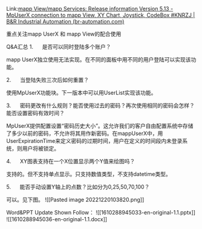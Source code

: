 Link:[mapp View/mapp Services: Release information Version 5.13 - MpUserX connection to mapp View, XY Chart, Joystick, CodeBox #KNRZJ | B&R Industrial Automation (br-automation.com)](https://www.br-automation.com/zh/academy/knowledge-resource-search/mapp-view-mapp-services-release-information-version-513-mpuserx-connection-to-mapp-view-xy-chart-joystick-codebox-knrzj-1610288945022/)

重点关注mapp UserX 和 mapp View的配合使用

Q&A汇总
1.      是否可以同时登陆多个账户？

mapp UserX独立使用无法实现。在不同的面板中用不同的用户登陆可以实现该功能。

2.      当登陆失败三次后如何重置？

使用MpUserX功能块。下一版本中可以用UserList实现该功能。

3.      密码更改有什么规则？能否使用过去的密码？再次使用相同的密码会怎样？能否设置密码有效时间？

MpUserX提供配置设置“密码历史大小”。这允许我们的客户自由配置系统中存储了多少以前的密码，不允许将其用作新密码。在mappUserX中，用UserExpirationTime来定义密码的过期时间，用户在定义的时间段内未登录系统，则用户将被锁定。

4.      XY图表支持在一个X位置显示两个Y值来绘图吗？

支持的。但不支持单点显示。只支持数值类型，不支持datetime类型。

5.      能否手动设置Y轴上的点数？比如分为0,25,50,70,100？

可以。见下图。
![[Pasted image 20221220103820.png]]

Word&PPT Update Shown Follow：
![[1610288945033-en-original-1.1.pptx]]
![[1610288945036-en-original-1.1.docx]]

